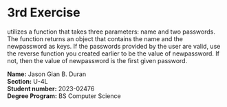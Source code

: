 # 3rd Exercise

utilizes a function that takes three parameters: name and two passwords. The function returns
an object that contains the name and the newpassword as keys. If the passwords
provided by the user are valid, use the reverse function you created earlier to be the value of
newpassword. If not, then the value of newpassword is the first given password.

**Name:** Jason Gian B. Duran <br/>
**Section:** U-4L <br/>
**Student number:** 2023-02476<br/>
**Degree Program:** BS Computer Science<br/>

